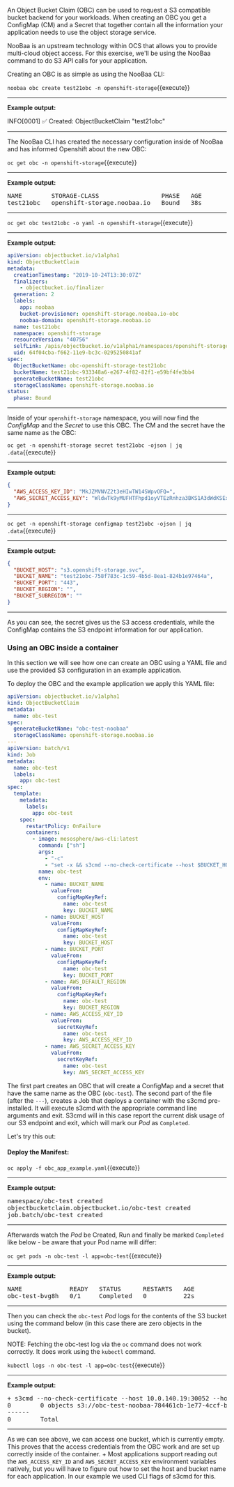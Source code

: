 An Object Bucket Claim (OBC) can be used to request a S3 compatible bucket backend for your workloads. When creating an OBC you get a ConfigMap (CM) and a Secret that together contain all the information your application needs to use the object storage service.

NooBaa is an upstream technology within OCS that allows you to provide multi-cloud object access. For this exercise, we'll be using the NooBaa command to do S3 API calls for your application.

Creating an OBC is as simple as using the NooBaa CLI:

`noobaa obc create test21obc -n openshift-storage`{{execute}}

---

**Example output:**

INFO[0001] ✅ Created: ObjectBucketClaim "test21obc"

---

The NooBaa CLI has created the necessary configuration inside of NooBaa and has informed Openshift about the new OBC:

`oc get obc -n openshift-storage`{{execute}}

---

**Example output:**

<pre>
NAME        STORAGE-CLASS                 PHASE   AGE
test21obc   openshift-storage.noobaa.io   Bound   38s
</pre>

---

`oc get obc test21obc -o yaml -n openshift-storage`{{execute}}

---

**Example output:**

```yaml
apiVersion: objectbucket.io/v1alpha1
kind: ObjectBucketClaim
metadata:
  creationTimestamp: "2019-10-24T13:30:07Z"
  finalizers:
    - objectbucket.io/finalizer
  generation: 2
  labels:
    app: noobaa
    bucket-provisioner: openshift-storage.noobaa.io-obc
    noobaa-domain: openshift-storage.noobaa.io
  name: test21obc
  namespace: openshift-storage
  resourceVersion: "40756"
  selfLink: /apis/objectbucket.io/v1alpha1/namespaces/openshift-storage/objectbucketclaims/test21obc
  uid: 64f04cba-f662-11e9-bc3c-0295250841af
spec:
  ObjectBucketName: obc-openshift-storage-test21obc
  bucketName: test21obc-933348a6-e267-4f82-82f1-e59bf4fe3bb4
  generateBucketName: test21obc
  storageClassName: openshift-storage.noobaa.io
status:
  phase: Bound
```

---

Inside of your `openshift-storage` namespace, you will now find the _ConfigMap_ and the _Secret_ to use this OBC. The CM and the secret have the same name as the OBC:

`oc get -n openshift-storage secret test21obc -ojson | jq .data`{{execute}}

---

**Example output:**

```json
{
  "AWS_ACCESS_KEY_ID": "MkJZMVNVZ2t3eHIwTW14SWpvOFQ=",
  "AWS_SECRET_ACCESS_KEY": "WldwTk9yMUFHTFhpd1oyVTEzRnhza3BKS1A3dWdKSEx1a0tPZFJJdQ=="
}
```

---

`oc get -n openshift-storage configmap test21obc -ojson | jq .data`{{execute}}

---

**Example output:**

```json
{
  "BUCKET_HOST": "s3.openshift-storage.svc",
  "BUCKET_NAME": "test21obc-758f783c-1c59-4b5d-8ea1-824b1e97464a",
  "BUCKET_PORT": "443",
  "BUCKET_REGION": "",
  "BUCKET_SUBREGION": ""
}
```

---

As you can see, the secret gives us the S3 access credentials, while the ConfigMap contains the S3 endpoint information for our application.

### Using an OBC inside a container

In this section we will see how one can create an OBC using a YAML file and use the provided S3 configuration in an example application.

To deploy the OBC and the example application we apply this YAML file:

```yaml
apiVersion: objectbucket.io/v1alpha1
kind: ObjectBucketClaim
metadata:
  name: obc-test
spec:
  generateBucketName: "obc-test-noobaa"
  storageClassName: openshift-storage.noobaa.io
---
apiVersion: batch/v1
kind: Job
metadata:
  name: obc-test
  labels:
    app: obc-test
spec:
  template:
    metadata:
      labels:
        app: obc-test
    spec:
      restartPolicy: OnFailure
      containers:
        - image: mesosphere/aws-cli:latest
          command: ["sh"]
          args:
            - "-c"
            - "set -x && s3cmd --no-check-certificate --host $BUCKET_HOST:$BUCKET_PORT --host-bucket $BUCKET_HOST:$BUCKET_PORT du"
          name: obc-test
          env:
            - name: BUCKET_NAME
              valueFrom:
                configMapKeyRef:
                  name: obc-test
                  key: BUCKET_NAME
            - name: BUCKET_HOST
              valueFrom:
                configMapKeyRef:
                  name: obc-test
                  key: BUCKET_HOST
            - name: BUCKET_PORT
              valueFrom:
                configMapKeyRef:
                  name: obc-test
                  key: BUCKET_PORT
            - name: AWS_DEFAULT_REGION
              valueFrom:
                configMapKeyRef:
                  name: obc-test
                  key: BUCKET_REGION
            - name: AWS_ACCESS_KEY_ID
              valueFrom:
                secretKeyRef:
                  name: obc-test
                  key: AWS_ACCESS_KEY_ID
            - name: AWS_SECRET_ACCESS_KEY
              valueFrom:
                secretKeyRef:
                  name: obc-test
                  key: AWS_SECRET_ACCESS_KEY
```

The first part creates an OBC that will create a ConfigMap and a secret that have the same name as the OBC (`obc-test`). The second part of the file (after the `---`), creates a Job that deploys a container with the s3cmd pre-installed. It will execute s3cmd with the appropriate command line arguments and exit. S3cmd will in this case report the current disk usage of our S3 endpoint and exit, which will mark our _Pod_ as `Completed`.

Let's try this out:

#### Deploy the Manifest:

`oc apply -f obc_app_example.yaml`{{execute}}

---

**Example output:**

<pre>
namespace/obc-test created
objectbucketclaim.objectbucket.io/obc-test created
job.batch/obc-test created
</pre>

---

Afterwards watch the _Pod_ be Created, Run and finally be marked `Completed` like below - be aware that your Pod name will differ:

`oc get pods -n obc-test -l app=obc-test`{{execute}}

---

**Example output:**

<pre>
NAME             READY   STATUS      RESTARTS   AGE
obc-test-bvg8h   0/1     Completed   0          22s
</pre>

---

Then you can check the `obc-test` _Pod_ logs for the contents of the S3 bucket using the command below (in this case there are zero objects in the bucket).

NOTE: Fetching the obc-test log via the `oc` command does not work correctly. It does work using the `kubectl` command.

`kubectl logs -n obc-test -l app=obc-test`{{execute}}

---

**Example output:**

<pre>
+ s3cmd --no-check-certificate --host 10.0.140.19:30052 --host-bucket 10.0.140.19:30052 du
0        0 objects s3://obc-test-noobaa-784461cb-1e77-4ccf-b62d-007a6ae3ef15/
------
0        Total
</pre>

---

As we can see above, we can access one bucket, which is currently empty. This proves that the access credentials from the OBC work and are set up correctly inside of the container. +
Most applications support reading out the `AWS_ACCESS_KEY_ID` and `AWS_SECRET_ACCESS_KEY` environment variables natively, but you will have to figure out how to set the host and bucket name for each application. In our example we used CLI flags of s3cmd for this.
